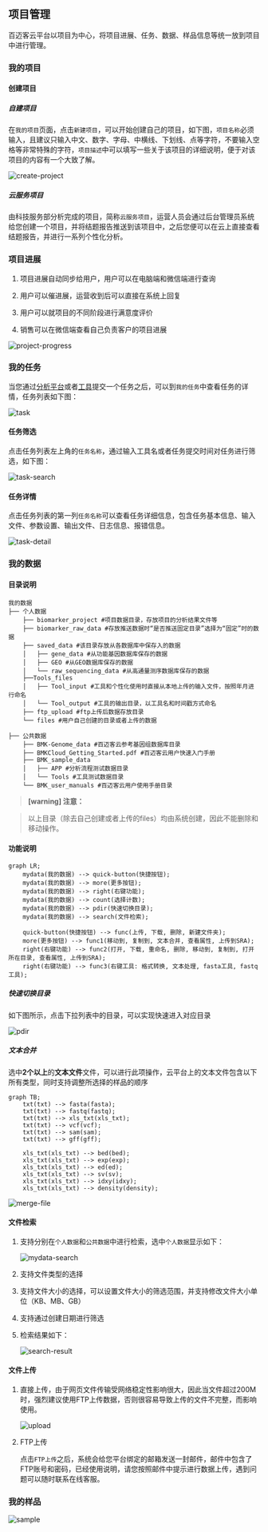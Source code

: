 ## 项目管理

百迈客云平台以项目为中心，将项目进展、任务、数据、样品信息等统一放到项目中进行管理。

### 我的项目

#### 创建项目

##### 自建项目

在`我的项目`页面，点击`新建项目`，可以开始创建自己的项目，如下图，`项目名称`必须输入，且建议只输入中文、数字、字母、中横线、下划线、点等字符，不要输入空格等非常特殊的字符，`项目描述`中可以填写一些关于该项目的详细说明，便于对该项目的内容有一个大致了解。

![create-project](img/create-project.png)

##### 云服务项目

由科技服务部分析完成的项目，简称`云服务项目`，运营人员会通过后台管理员系统给您创建一个项目，并将结题报告推送到该项目中，之后您便可以在云上直接查看结题报告，并进行一系列个性化分析。

### 项目进展

1. 项目进展自动同步给用户，用户可以在电脑端和微信端进行查询

2. 用户可以催进展，运营收到后可以直接在系统上回复

3. 用户可以就项目的不同阶段进行满意度评价

4. 销售可以在微信端查看自己负责客户的项目进展

![project-progress](img/project-progress.png)

### 我的任务

当您通过[分析平台](https://international.biocloud.net/zh/software/agriculture/list)或者[工具](https://international.biocloud.net/zh/software/tools/list)提交一个任务之后，可以到`我的任务`中查看任务的详情，任务列表如下图：

![task](img/task.png)

#### 任务筛选

点击任务列表左上角的`任务名称`，通过输入工具名或者任务提交时间对任务进行筛选，如下图：

![task-search](img/task-search.png)

#### 任务详情

点击任务列表的第一列`任务名称`可以查看任务详细信息，包含任务基本信息、输入文件、参数设置、输出文件、日志信息、报错信息。

![task-detail](img/task-detail.png)

### 我的数据

#### 目录说明
```
我的数据
├── 个人数据
    ├── biomarker_project #项目数据目录，存放项目的分析结果文件等
    ├── biomarker_raw_data #存放推送数据时“是否推送固定目录”选择为“固定”时的数据
    ├── saved_data #该目录存放从各数据库中保存入的数据
    │   ├── gene_data #从功能基因数据库保存的数据
    │   ├── GEO #从GEO数据库保存的数据
    │   └── raw_sequencing_data #从高通量测序数据库保存的数据
    ├──Tools_files
    │   ├── Tool_input #工具和个性化使用时直接从本地上传的输入文件，按照年月进行命名
    │   └── Tool_output #工具的输出目录，以工具名和时间戳方式命名
    ├── ftp_upload #ftp上传后数据存放目录
    └── files #用户自己创建的目录或者上传的数据

├── 公共数据
    ├── BMK-Genome_data #百迈客云参考基因组数据库目录
    ├── BMKCloud_Getting_Started.pdf #百迈客云用户快速入门手册
    ├── BMK_sample_data 
    │   ├── APP #分析流程测试数据目录
    │   └── Tools #工具测试数据目录
    └── BMK_user_manuals #百迈客云用户使用手册目录
```

> **[warning] 注意：**

> 以上目录（除去自己创建或者上传的files）均由系统创建，因此不能删除和移动操作。

#### 功能说明

```
graph LR;
    mydata(我的数据) --> quick-button(快捷按钮);
    mydata(我的数据) --> more(更多按钮);
    mydata(我的数据) --> right(右键功能);
    mydata(我的数据) --> count(选择计数);
    mydata(我的数据) --> pdir(快速切换目录);
    mydata(我的数据) --> search(文件检索);
    
    quick-button(快捷按钮) --> func(上传, 下载, 删除, 新建文件夹);
    more(更多按钮) --> func1(移动到, 复制到, 文本合并, 查看属性, 上传到SRA);
    right(右键功能) --> func2(打开, 下载, 重命名, 删除, 移动到, 复制到, 打开所在目录, 查看属性, 上传到SRA);
    right(右键功能) --> func3(右键工具: 格式转换, 文本处理, fasta工具, fastq工具);
```

##### 快速切换目录

如下图所示，点击下拉列表中的目录，可以实现快速进入对应目录

![pdir](img/pdir.png)

##### 文本合并

选中**2个以上**的**文本文件**文件，可以进行此项操作，云平台上的文本文件包含以下所有类型，同时支持调整所选择的样品的顺序
```
graph TB;
    txt(txt) --> fasta(fasta);
    txt(txt) --> fastq(fastq);
    txt(txt) --> xls_txt(xls_txt);
    txt(txt) --> vcf(vcf);
    txt(txt) --> sam(sam);
    txt(txt) --> gff(gff);
    
    xls_txt(xls_txt) --> bed(bed);
    xls_txt(xls_txt) --> exp(exp);
    xls_txt(xls_txt) --> ed(ed);
    xls_txt(xls_txt) --> sv(sv);
    xls_txt(xls_txt) --> idxy(idxy);
    xls_txt(xls_txt) --> density(density);
```

![merge-file](img/merge-file.png)

#### 文件检索

1. 支持分别在`个人数据`和`公共数据`中进行检索，选中`个人数据`显示如下：

    ![mydata-search](img/mydata-search.png)

2. 支持文件类型的选择
3. 支持文件大小的选择，可以设置文件大小的筛选范围，并支持修改文件大小单位（KB、MB、GB）
4. 支持通过创建日期进行筛选
5. 检索结果如下：

    ![search-result](img/search-result.png)

#### 文件上传

1. 直接上传，由于网页文件传输受网络稳定性影响很大，因此当文件超过200M时，强烈建议使用FTP上传数据，否则很容易导致上传的文件不完整，而影响使用。

    ![upload](img/upload.png)

2. FTP上传
    
    点击`FTP上传`之后，系统会给您平台绑定的邮箱发送一封邮件，邮件中包含了FTP账号和密码，已经使用说明，请您按照邮件中提示进行数据上传，遇到问题可以随时联系在线客服。
    
### 我的样品

![sample](img/sample.png)